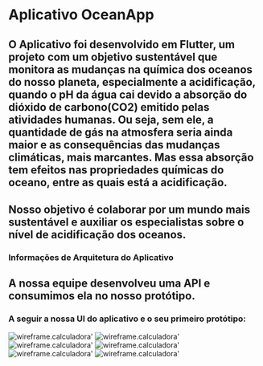 # Aplicativo OceanApp

## O Aplicativo foi desenvolvido em Flutter, um projeto com um objetivo sustentável que monitora  as mudanças na química dos oceanos do nosso planeta, especialmente a acidificação, quando o pH da água cai devido a absorção do dióxido de carbono(CO2) emitido pelas atividades humanas. Ou seja, sem ele, a quantidade de gás na atmosfera seria ainda maior e as consequências das mudanças climáticas, mais marcantes. Mas essa absorção tem efeitos nas propriedades químicas do oceano, entre as quais está a acidificação.

## Nosso objetivo é colaborar por um mundo mais sustentável e auxiliar os especialistas sobre o nível de acidificação dos oceanos.

### Informações de Arquitetura do Aplicativo
## A nossa equipe desenvolveu uma API e consumimos ela no nosso protótipo.

### A seguir a nossa UI do aplicativo e o seu primeiro protótipo:

![wireframe.calculadora](https://github.com/Giuzntt/OceanApp/blob/master/OceanApp/assets/Splash%20Sreen.png)'
![wireframe.calculadora](https://github.com/Giuzntt/OceanApp/blob/master/OceanApp/assets/Login%20Screen.png)'
![wireframe.calculadora](https://github.com/Giuzntt/OceanApp/blob/master/OceanApp/assets/Objetivo.png)'
![wireframe.calculadora](https://github.com/Giuzntt/OceanApp/blob/master/OceanApp/assets/Lista.png)'
![wireframe.calculadora](https://github.com/Giuzntt/OceanApp/blob/master/OceanApp/assets/Lista%20do%20pH.png)'
![wireframe.calculadora](https://github.com/Giuzntt/OceanApp/blob/master/OceanApp/assets/Participantes.png)'










 
